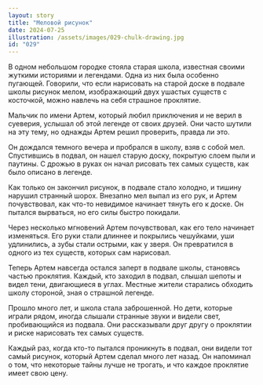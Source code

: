 ```yaml
---
layout: story
title: "Меловой рисунок"
date: 2024-07-25
illustration: /assets/images/029-chulk-drawing.jpg
id: "029"
---
```


В одном небольшом городке стояла старая школа, известная своими жуткими историями и легендами. Одна из них была особенно пугающей. Говорили, что если нарисовать на старой доске в подвале школы рисунок мелом, изображающий двух ушастых существ с косточкой, можно навлечь на себя страшное проклятие.

Мальчик по имени Артем, который любил приключения и не верил в суеверия, услышал об этой легенде от своих друзей. Они часто шутили на эту тему, но однажды Артем решил проверить, правда ли это.

Он дождался темного вечера и пробрался в школу, взяв с собой мел. Спустившись в подвал, он нашел старую доску, покрытую слоем пыли и паутины. С дрожью в руках он начал рисовать тех самых существ, как было описано в легенде.

Как только он закончил рисунок, в подвале стало холодно, и тишину нарушил странный шорох. Внезапно мел выпал из его рук, и Артем почувствовал, как что-то невидимое начинает тянуть его к доске. Он пытался вырваться, но его силы быстро покидали.

Через несколько мгновений Артем почувствовал, как его тело начинает изменяться. Его руки стали длиннее и покрылись чешуйками, уши удлинились, а зубы стали острыми, как у зверя. Он превратился в одного из тех существ, которых сам нарисовал.

Теперь Артем навсегда остался заперт в подвале школы, становясь частью проклятия. Каждый, кто заходил в подвал, слышал шепоты и видел тени, двигающиеся в углах. Местные жители старались обходить школу стороной, зная о страшной легенде.

Прошло много лет, и школа стала заброшенной. Но дети, которые играли рядом, иногда слышали странные звуки и видели свет, пробивающийся из подвала. Они рассказывали друг другу о проклятии и риске нарисовать тех самых существ.

Каждый раз, когда кто-то пытался проникнуть в подвал, они видели тот самый рисунок, который Артем сделал много лет назад. Он напоминал о том, что некоторые тайны лучше не трогать, и что каждое проклятие имеет свою цену.
